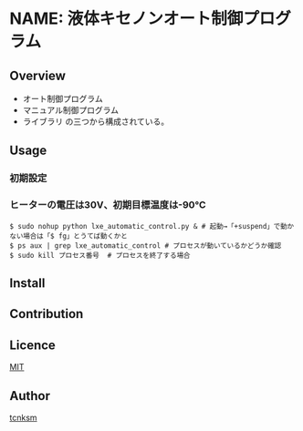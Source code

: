 NAME: 液体キセノンオート制御プログラム
====

## Overview
- オート制御プログラム
- マニュアル制御プログラム
- ライブラリ
の三つから構成されている。

## Usage
### 初期設定
### ヒーターの電圧は30V、初期目標温度は-90℃
```
$ sudo nohup python lxe_automatic_control.py & # 起動→「+suspend」で動かない場合は「$ fg」とうてば動くかと
$ ps aux | grep lxe_automatic_control # プロセスが動いているかどうか確認
$ sudo kill プロセス番号  # プロセスを終了する場合
```

## Install

## Contribution

## Licence

[MIT](https://github.com/tcnksm/tool/blob/master/LICENCE)

## Author

[tcnksm](https://github.com/tcnksm)
